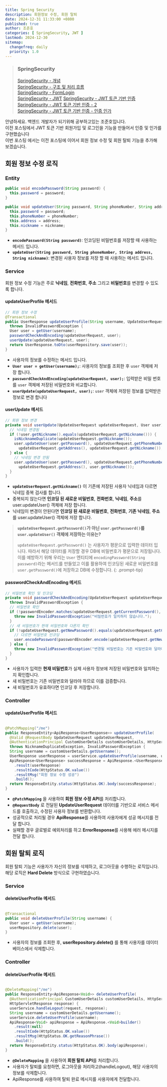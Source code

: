 ```yaml
---
title: Spring Security
description: 회원정보 수정, 회원 탈퇴
date: 2024-12-31 11:33:00 +0800
published: true
author: 조준호
categories: [ SpringSecurity, JWT ]
lastmod: 2024-12-30
sitemap:
  changefreq: daily
  priority: 1.0
---
```


> ### SpringSecurity
> [SpringSecurity - 개념](https://whwnsgh0258.github.io/posts/5/)  
> [SpringSecurity - 구조 및 처리 흐름](https://whwnsgh0258.github.io/posts/6/)  
> [SpringSecurity - FormLogin](https://whwnsgh0258.github.io/posts/7/)  
> [SpringSecurity - JWT](https://whwnsgh0258.github.io/posts/8/)
> [SpringSecurity - JWT 토큰 기반 인증](https://whwnsgh0258.github.io/posts/9/)
> [SpringSecurity - JWT 토큰 기반 인증 - 2](https://whwnsgh0258.github.io/posts/11/)  
> [SpringSecurity - JWT 토큰 기반 인증 - 인증 인가 ](https://whwnsgh0258.github.io/posts/12/)

안녕하세요. 백엔드 개발자가 되기위해 공부하고있는 조준호입니다.  
이전 포스팅에서 JWT 토큰 기반 회원가입 및 로그인을 기능을 만들어서 인증 및 인가를 구현했습니다  
이번 포스팅 에서는 이전 포스팅에 이어서 회원 정보 수정 및 회원 탈퇴 기능을 추가해 보겠습니다.

## 회원 정보 수정 로직

### Entity

```java
public void encodePassword(String password) {
  this.password = password;
}

public void updateUser(String password, String phoneNumber, String address, String nickname) {
  this.password = password;
  this.phoneNumber = phoneNumber;
  this.address = address;
  this.nickname = nickname;
}
```

- **`encodePassword(String password)`**: 인코딩된 비밀번호를 저장할 때 사용하는 메서드 입니다.
- **`updateUser(String password, String phoneNumber, String address, String nickname)`**: 변경된 사용자
  정보를 저장 할 때 사용하는 메서드 입니다.

### Service

회원 정보 수정 기능은 주로 **닉네임**, **전화번호**, **주소** 그리고 **비밀번호**를 변경할 수 있도록 합니다.

#### updateUserProfile 메서드

```java
// 회원 정보 수정
@Transactional
public UserResponse updateUserProfile(String username, UpdateUserRequest updateUserRequest)
  throws InvalidPasswordException {
  User user = getUser(username);
  passwordCheckAndEncoding(updateUserRequest, user);
  userUpdate(updateUserRequest, user);
  return UserResponse.toDto(userRepository.save(user));
}
```

- 사용자의 정보를 수정하는 메서드 입니다.
- **`User user = getUser(username);`**: 사용자의 정보를 조회한 후 `user` 객체에 저장 합니다.
- **`passwordCheckAndEncoding(updateUserRequest, user);`**: 입력받은 비밀 번호를 `user` 객체에 저장된 비밀번호와 비교합니다.
- **`userUpdate(updateUserRequest, user);`**: `user` 객체에 저장된 정보를 입력받은 정보로 변경 합니다

#### userUpdate 메서드

```java
// 회원 정보 변경
private void userUpdate(UpdateUserRequest updateUserRequest, User user) {
  // 닉네임 변경됨
  if (!user.getNickname().equals(updateUserRequest.getNickname())) {
    isNicknameDuplicate(updateUserRequest.getNickname());
    user.updateUser(user.getPassword(), updateUserRequest.getPhoneNumber(),
      updateUserRequest.getAddress(), updateUserRequest.getNickname());
  } else {
    // 닉네임 변경 안됨
    user.updateUser(user.getPassword(), updateUserRequest.getPhoneNumber(),
      updateUserRequest.getAddress(), user.getNickname());
  }
}
```

- **`updateUserRequest.getNickname()`** 이 기존에 저장된 사용자 닉네임과 다르면 닉네임 중복 검사를 합니다.
- 중복되지 않는다면 **인코딩 된 새로운 비밀번호**, **전화번호**, **닉네임**, **주소**를 user.updateUser() 객체에 저장 합니다.
- 닉네임이 변경이 안된다면 **인코딩 된 새로운 비밀번호**, **전화번호**, **기존 닉네임**, **주소**를 user.updateUser() 객체에 저장 합니다.

> **`updateUserRequest.getPassword()`가 아닌 `user.getPassword()`를 `user.updateUser()` 객체에 저장하는 이유는?**   
> 
> `updateUserRequest.getPassword()` 는 사용자가 평문으로 입력한 데이터 입니다. 따라서 해당 데이터를 저장할 경우 DB에 비밀번호가 평문으로
> 저장됩니다. 이를 예방하기 위해 우리는 `User` 엔티티에 `encodingPassword(String password)`라는 메서드를 만들었고 이를 활용하여 인코딩된 새로운
> 비밀번호를 `user.getPassword()`에 저장하고 DB에 수정합니다.
{: .prompt-tip}

#### passwordCheckAndEncoding 메서드

```java
// 비밀번호 확인 및 인코딩
private void passwordCheckAndEncoding(UpdateUserRequest updateUserRequest, User user)
  throws InvalidPasswordException {
  // 비밀번호 확인
  if (!passwordEncoder.matches(updateUserRequest.getCurrentPassword(), user.getPassword())) {
    throw new InvalidPasswordException("비밀번호가 일치하지 않습니다.");
  }
  // 새 비밀번호가 현재 비밀번호와 다른지 확인
  if (!updateUserRequest.getNewPassword().equals(updateUserRequest.getCurrentPassword())) {
    // 다르면 비밀번호 인코딩
    user.encodePassword(passwordEncoder.encode(updateUserRequest.getNewPassword()));
  } else {
    throw new InvalidPasswordException("변경될 비밀번호는 기존 비밀번호와 달라야 합니다.");
  }
}
```

- 사용자가 입력한 **현재 비밀번호**가 실제 사용자 정보에 저장된 비밀번호와 일치하는지 확인합니다.
- 새 비밀번호는 기존 비밀번호와 달라야 하므로 이를 검증합니다.
- 새 비밀번호가 유효하다면 인코딩 후 저장합니다.

### Controller

#### updateUserProfile 메서드

```java

@PatchMapping("/me")
public ResponseEntity<ApiResponse<UserResponse>> updateUserProfile(
  @Valid @RequestBody UpdateUserRequest updateUserRequest,
  @AuthenticationPrincipal CustomUserDetails customUserDetails, HttpServletResponse response)
  throws NicknameDuplicateException, InvalidPasswordException {
  String username = customUserDetails.getUsername();
  UserResponse userResponse = userService.updateUserProfile(username, updateUserRequest);
  ApiResponse<UserResponse> successResponse = ApiResponse.<UserResponse>builder()
    .result(userResponse)
    .resultCode(HttpStatus.OK.value())
    .resultMsg("회원 정보 수정 성공")
    .build();
  return ResponseEntity.status(HttpStatus.OK).body(successResponse);
}
```

- **`@PatchMapping`** 을 사용하여 **회원 정보 수정 API**를 처리합니다.
- **`@RequestBody`** 로 전달된 **UpdateUserRequest** 데이터를 기반으로 서비스 메서드를 호출하고, 수정된 사용자 정보를 반환합니다.
- 성공적으로 처리될 경우 **ApiResponse**를 사용하여 사용자에게 성공 메시지를 전달 합니다.
- 실패할 경우 글로벌로 예외처리를 하고 **ErrorResponse**를 사용해 에러 메시지를 전달 합니다.

## 회원 탈퇴 로직

회원 탈퇴 기능은 사용자가 자신의 정보를 삭제하고, 로그아웃을 수행하는 로직입니다. 해당 로직은 **Hard Delete** 방식으로 구현하였습니다.

### Service

#### deleteUserProfile 메서드

```java

@Transactional
public void deleteUserProfile(String username) {
  User user = getUser(username);
  userRepository.delete(user);
}
```

- 사용자의 정보를 조회한 후, **userRepository.delete()** 를 통해 사용자를 데이터베이스에서 삭제합니다.

### Controller

#### deleteUserProfile 메서드

```java

@DeleteMapping("/me")
public ResponseEntity<ApiResponse<Void>> deleteUserProfile(
  @AuthenticationPrincipal CustomUserDetails customUserDetails, HttpServletRequest request,
  HttpServletResponse response) {
  userService.handleLogout(request, response);
  String username = customUserDetails.getUsername();
  userService.deleteUserProfile(username);
  ApiResponse<Void> apiResponse = ApiResponse.<Void>builder()
    .result(null)
    .resultCode(HttpStatus.OK.value())
    .resultMsg(HttpStatus.OK.getReasonPhrase())
    .build();
  return ResponseEntity.status(HttpStatus.OK).body(apiResponse);
}
```

- **`@DeleteMapping`** 을 사용하여 **회원 탈퇴 API**를 처리합니다.
- 사용자가 탈퇴를 요청하면, 로그아웃을 처리하고(handleLogout), 해당 사용자의 정보를 삭제합니다.
- ApiResponse를 사용하여 탈퇴 완료 메시지를 사용자에게 전달합니다.
